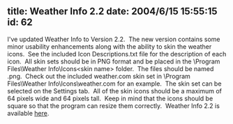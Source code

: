 title: Weather Info 2.2
date: 2004/6/15 15:55:15
id: 62
---
I've updated Weather Info to Version 2.2.  The new version contains some minor usability enhancements along with the ability to skin the weather icons.  See the included Icon Descriptions.txt file for the description of each icon.  All skin sets should be in PNG format and be placed in the \Program Files\Weather Info\Icons\<skin name> folder.  The files should be named <index>.png.  Check out the included weather.com skin set in \Program Files\Weather Info\Icons\weather.com for an example.  The skin set can be selected on the Settings tab.  All of the skin icons should be a maximum of 64 pixels wide and 64 pixels tall.  Keep in mind that the icons should be square so that the program can resize them correctly.  Weather Info 2.2 is available [here](otherprojects.htm).